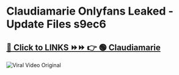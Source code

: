 
 # Claudiamarie Onlyfans Leaked - Update Files s9ec6

## <h2><a href="https://clipsfans.com/Claudiamarie&ref=git">🔗 Click to LINKS ⏩⏩ 👉 🟢 Claudiamarie </a></h2>

<a href="https://clipsfans.com/Claudiamarie&ref=git" rel="nofollow" data-target="animated-image.originalLink"><img src="https://i.ibb.co.com/xMMVF88/686577567.gif" alt="Viral Video Original" style="max-width: 100%; display: inline-block;" data-target="animated-image.originalImage"></a>

